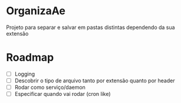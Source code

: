 # OrganizaAe
Projeto para separar e salvar em pastas distintas dependendo da sua extensão

# Roadmap
- [ ] Logging
- [ ] Descobrir o tipo de arquivo tanto por extensão quanto por header
- [ ] Rodar como serviço/daemon
- [ ] Especificar quando vai rodar (cron like)
